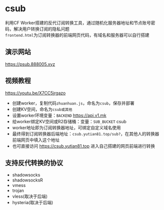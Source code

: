 # csub
利用CF Worker搭建的反代订阅转换工具，通过随机化服务器地址和节点账号密码，解决用户转换订阅的隐私问题  
`frontend.html`为订阅转换器的前端网页代码，有域名和服务器可以自行搭建  
## 演示网站  
https://psub.888005.xyz  
## 视频教程  
https://youtu.be/X7CC5jrgazo  
- 创建worker，复制代码`zhuanhuan.js`，命名为`csub`，保存并部署  
- 创建KV空间，命名为`csub或其他`  
- 设置worker环境变量：`BACKEND`  https://api.v1.mk  
- 给worker绑定KV空间或R2存储桶：变量：`SUB_BUCKET`  csub
- worker地址即为订阅转换器地址，可绑定自定义域名使用
- 最终得到订阅转换器后端地址：`csub.yutian81.top/sub?`，在其他人的转换器前端网页中填入这个地址  
- 也可直接访问 <https://csub.yutian81.top> 进入自己搭建的网页前端进行转换
## 支持反代转换的协议
- shadowsocks  
- shadowsocksR  
- vmess  
- trojan  
- vless(取决于后端)  
- hysteria(取决于后端)  
